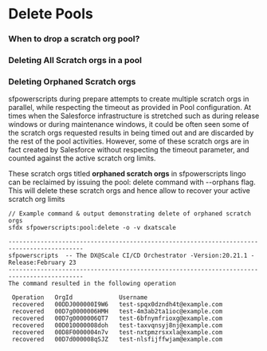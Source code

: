 # Delete Pools

### When to drop a scratch org pool?

### Deleting All Scratch orgs in a pool

### Deleting Orphaned Scratch orgs

sfpowerscripts during prepare attempts to create multiple scratch orgs in parallel, while respecting the timeout as provided in Pool configuration.  At times when the Salesforce infrastructure is stretched such as during release windows or during maintenance windows, it could be often seen some of the scratch orgs requested results in being timed out and are discarded by the rest of the pool activities. However, some of these scratch orgs are in fact created by Salesforce without respecting the timeout parameter,  and counted against the active scratch org limits.

These scratch orgs titled **orphaned scratch orgs** in sfpowerscripts lingo can be reclaimed by issuing the pool: delete command with --orphans flag.  This will delete these scratch orgs and hence allow to recover your active scratch org limits

```
// Example command & output demonstrating delete of orphaned scratch orgs
sfdx sfpowerscripts:pool:delete -o -v dxatscale   

-------------------------------------------------------------------------------------------
sfpowerscripts  -- The DX@Scale CI/CD Orchestrator -Version:20.21.1 -Release:February 23
-------------------------------------------------------------------------------------------
The command resulted in the following operation
                                                               
 Operation   OrgId             Username                      
 recovered   00DDJ000000I9W6   test-spqx0dzndh4t@example.com 
 recovered   00D7g0000006HMH   test-4m3ab2ta1ioc@example.com 
 recovered   00D7g0000006QT7   test-6bfnymfrioxg@example.com 
 recovered   00D010000008doh   test-taxvqnsyj8nj@example.com 
 recovered   00D8F0000004n7v   test-nxtpmzrsxxla@example.com 
 recovered   00D7d000008qSJZ   test-nlsfijffwjam@example.com   
```
